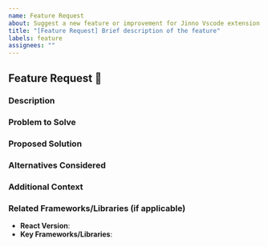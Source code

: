 ```yaml
---
name: Feature Request
about: Suggest a new feature or improvement for Jinno Vscode extension
title: "[Feature Request] Brief description of the feature"
labels: feature
assignees: ""
---
```


## Feature Request 🚀

### Description

<!-- A clear and concise description of the feature or improvement you'd like -->

### Problem to Solve

<!-- What problem does this feature solve? Why is it valuable to have? -->

### Proposed Solution

<!-- Describe how you think this feature should work. Include any ideas for implementation if applicable -->

### Alternatives Considered

<!-- If you've considered any alternative approaches or solutions, list them here -->

### Additional Context

<!-- Add any other context, screenshots, or examples that might help us understand your request -->

### Related Frameworks/Libraries (if applicable)

- **React Version**: <!-- e.g., 18.2.0 -->
- **Key Frameworks/Libraries**: <!-- List any key frameworks/libraries relevant to this request (e.g., MUI, Redux, Next.js) -->
